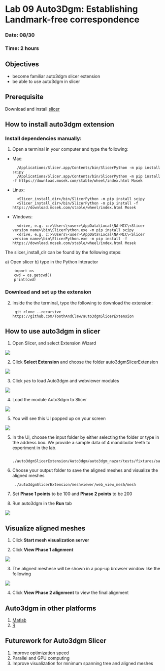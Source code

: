 # Lab 09 Auto3Dgm: Establishing Landmark-free correspondence 
### Date: 08/30
### Time: 2 hours

## Objectives 
* become familiar auto3dgm slicer extension
* be able to use auto3dgm in slicer

## Prerequisite
Download and install [slicer](https://download.slicer.org/)

## How to install auto3dgm extension
### Install dependencies manually:
1) Open a terminal in your computer and type the following: 
- Mac: 

        /Applications/Slicer.app/Contents/bin/SlicerPython -m pip install scipy
        /Applications/Slicer.app/Contents/bin/SlicerPython -m pip install -f https://download.mosek.com/stable/wheel/index.html Mosek
        
- Linux:

        <Slicer_install_dir>/bin/SlicerPython -m pip install scipy
        <Slicer_install_dir>/bin/SlicerPython -m pip install -f https://download.mosek.com/stable/wheel/index.html Mosek
        
- Windows: 

        <drive, e.g. c:>\Users\<user>\AppData\Local\NA-MIC\<Slicer version name>\bin\SlicerPython.exe -m pip install scipy
        <drive, e.g. c:>\Users\<user>\AppData\Local\NA-MIC\<Slicer version name>\bin\SlicerPython.exe -m pip install -f https://download.mosek.com/stable/wheel/index.html Mosek
        
The slicer_install_dir can be found by the following steps:

a) Open slicer
b) type in the Python Interactor

        import os
        cwd = os.getcwd()
        print(cwd)

### Download and set up the extension

2) Inside the the terminal, type the following to download the extension:

        git clone --recursive https://github.com/ToothAndClaw/auto3dgmSlicerExtension

## How to use auto3dgm in slicer
1) Open Slicer, and select Extension Wizard

<img src="images/01.png">

2) Click **Select Extension** and choose the folder auto3dgmSlicerExtension

<img src="images/02.png">

3) Click *yes* to load Auto3dgm and webviewer modules

<img src="images/03.png">

4) Load the module Auto3dgm to Slicer

<img src="images/04.png">

5) You will see this UI popped up on your screen

<img src="images/05.png">

5) In the UI, choose the input folder by either selecting the folder or type in the address box. We provide a sample data of 4 mandibular teeth to experiment in the lab. 

        ./auto3dgmSlicerExtension/Auto3dgm/auto3dgm_nazar/tests/fixtures/sample
        
6) Choose your output folder to save the aligned meshes and visualize the aligned meshes

        ./auto3dgmSlicerExtension/meshviewer/web_view_mesh/mesh

7) Set **Phase 1 points** to be 100 and **Phase 2 points** to be 200

8) Run auto3dgm in the **Run** tab

<img src="images/08.png">

## Visualize aligned meshes
1) Click **Start mesh visualization server**

2) Click **View Phase 1 alignment**

<img src="images/07.png">

3) The aligned meshese will be shown in a pop-up browser window like the following

<img src="images/09.png">

4) Click **View Phase 2 alignment** to view the final alignment

## Auto3dgm in other platforms
1) [Matlab](https://github.com/JuliaWinchester/auto3dgm-matlab-gorgon)
2) [R](https://github.com/sayanmuk/Auto3DGM)

## Futurework for Auto3dgm Slicer
1) Improve optimization speed
2) Parallel and GPU computing
3) Improve visualization for minimum spanning tree and aligned meshes





